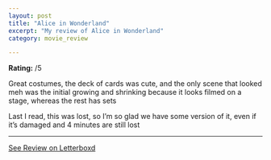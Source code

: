 ```yaml
---
layout: post
title: "Alice in Wonderland"
excerpt: "My review of Alice in Wonderland"
category: movie_review

---
```


**Rating:** /5

Great costumes, the deck of cards was cute, and the only scene that looked meh was the initial growing and shrinking because it looks filmed on a stage, whereas the rest has sets

Last I read, this was lost, so I’m so glad we have some version of it, even if it’s damaged and 4 minutes are still lost

<hr>

[See Review on Letterboxd](https://boxd.it/4epiAJ)
